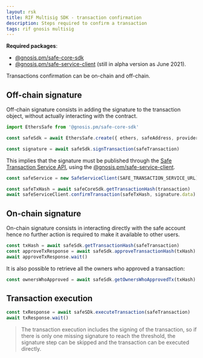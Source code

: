 ```yaml
---
layout: rsk
title: RIF Multisig SDK - transaction confirmation
description: Steps required to confirm a transaction
tags: rif gnosis multisig
---
```


**Required packages**:
- [@gnosis.pm/safe-core-sdk](https://github.com/gnosis/safe-core-sdk)
- [@gnosis.pm/safe-service-client](https://www.npmjs.com/package/@gnosis.pm/safe-service-client) (still in alpha version as June 2021).

Transactions confirmation can be on-chain and off-chain.

## Off-chain signature

Off-chain signature consists in adding the signature to the transaction object, without actually interacting with the contract. 

```ts
import EthersSafe from '@gnosis.pm/safe-core-sdk'

const safeSdk = await EthersSafe.create({ ethers, safeAddress, providerOrSigner })

const signature = await safeSdk.signTransaction(safeTransaction)
```

This implies that the signature must be published through the [Safe Transaction Service API](https://github.com/gnosis/safe-transaction-service), using the [@gnosis.pm/safe-service-client](https://www.npmjs.com/package/@gnosis.pm/safe-service-client).

```ts
const safeService = new SafeServiceClient(SAFE_TRANSACTION_SERVICE_URL)

const safeTxHash = await safeCoreSdk.getTransactionHash(transaction)
await safeServiceClient.confirmTransaction(safeTxHash, signature.data)
```


## On-chain signature

On-chain signature consists in interacting directly with the safe account hence no further action is required to make it available to other users.

```ts
const txHash = await safeSdk.getTransactionHash(safeTransaction)
const approveTxResponse = await safeSdk.approveTransactionHash(txHash)
await approveTxResponse.wait()
```

It is also possible to retrieve all the owners who approved a transaction:

```ts
const ownersWhoApproved = await safeSdk.getOwnersWhoApprovedTx(txHash)
```

## Transaction execution

```ts
const txResponse = await safeSDk.executeTransaction(safeTransaction)
await txResponse.wait()
```

> The transaction execution includes the signing of the transaction, so if there is only one missing signature to reach the threshold, the signature step can be skipped and the transaction can be executed directly.
